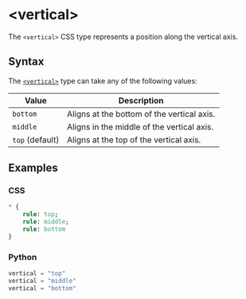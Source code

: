 # &lt;vertical&gt;

The `<vertical>` CSS type represents a position along the vertical axis.

## Syntax

The [`<vertical>`](/css_types/vertical) type can take any of the following values:

| Value           | Description                                |
| --------------- | ------------------------------------------ |
| `bottom`        | Aligns at the bottom of the vertical axis. |
| `middle`        | Aligns in the middle of the vertical axis. |
| `top` (default) | Aligns at the top of the vertical axis.    |

## Examples

### CSS

```sass
* {
    rule: top;
    rule: middle;
    rule: bottom
}
```

### Python

```py
vertical = "top"
vertical = "middle"
vertical = "bottom"
```
